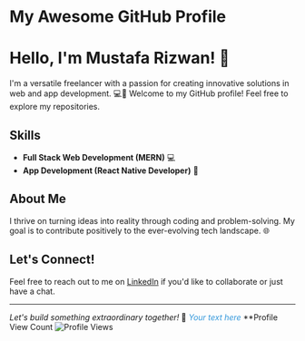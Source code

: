 # My Awesome GitHub Profile


# Hello, I'm Mustafa Rizwan! 👋

I'm a versatile freelancer with a passion for creating innovative solutions in web and app development. 💻🚀
Welcome to my GitHub profile! Feel free to explore my repositories.

## Skills
- **Full Stack Web Development (MERN)** 💻
- **App Development (React Native Developer)** 📱

## About Me
I thrive on turning ideas into reality through coding and problem-solving. My goal is to contribute positively to the ever-evolving tech landscape. 🌐

## Let's Connect!
Feel free to reach out to me on [LinkedIn]((https://www.linkedin.com/in/mustafa-rizwan-bbb752276/)) if you'd like to collaborate or just have a chat.

---

*Let's build something extraordinary together!* 🚀
<font color="#3498db">*Your text here*</font>
**Profile View Count
![Profile Views](https://komarev.com/ghpvc/?username=runtime-error786)
